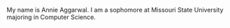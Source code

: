 My name is Annie Aggarwal.
I am a sophomore at Missouri State University majoring in Computer Science.
